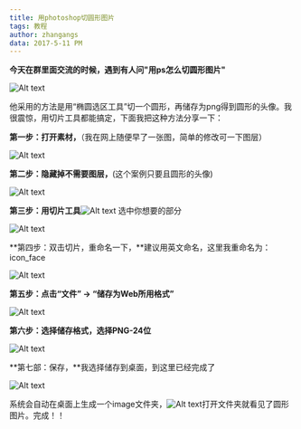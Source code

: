 ```yaml
---
title: 用photoshop切圆形图片
tags: 教程
author: zhangangs
data: 2017-5-11 PM
---
```

**今天在群里面交流的时候，遇到有人问"用ps怎么切圆形图片"**

![Alt text](/images/5-20/01.png)

他采用的方法是用“椭圆选区工具”切一个圆形，再储存为png得到圆形的头像。我很震惊，用切片工具都能搞定，下面我把这种方法分享一下：

**第一步：打开素材，**（我在网上随便早了一张图，简单的修改可一下图层）

![Alt text](/images/5-20/02.png)

**第二步：隐藏掉不需要图层，**(这个案例只要且圆形的头像)

![Alt text](/images/5-20/03.png)

**第三步：用切片工具**![Alt text](/images/5-20/04.png) 选中你想要的部分

![Alt text](/images/5-20/05.png)

**第四步：双击切片，重命名一下，**建议用英文命名，这里我重命名为：icon_face 

![Alt text](/images/5-20/06.png)

**第五步：点击“文件” -> “储存为Web所用格式”**

![Alt text](/images/5-20/07.png)

**第六步：选择储存格式，选择PNG-24位**

![Alt text](/images/5-20/08.png)

**第七部：保存，**我选择储存到桌面，到这里已经完成了

![Alt text](/images/5-20/09.png)

系统会自动在桌面上生成一个image文件夹，![Alt text](/images/5-20/10.png)打开文件夹就看见了圆形图片。完成！！